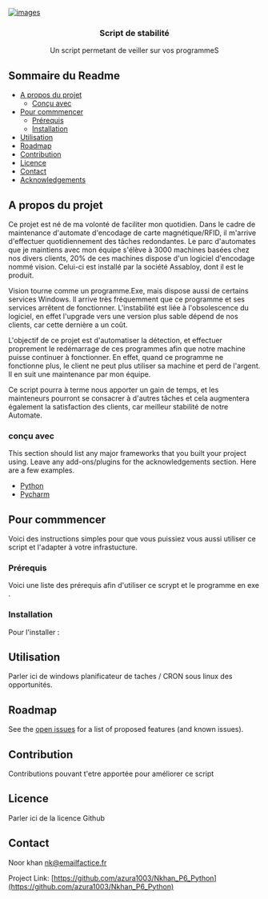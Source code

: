 
<!-- PROJECT LOGO -->

<a href="https://ibb.co/ZG6N78x"><img src="https://i.ibb.co/ydnV7yq/images.png" alt="images" border="0"></a>

  <h3 align="center">Script de stabilité</h3>

  <p align="center">
    Un script permetant de veiller sur vos programmeS
    <br />
    



<!-- Sommaire -->
## Sommaire du Readme

* [A propos du projet](#a-propos-du-projet)
  * [Conçu avec](#conçu-avec)
* [Pour commmencer](#Pour-commmencer)
  * [Prérequis](#Prérequis)
  * [Installation](#installation)
* [Utilisation](#Utilisation)
* [Roadmap](#roadmap)
* [Contribution](#contribution)
* [Licence](#Licence)
* [Contact](#contact)
* [Acknowledgements](#acknowledgements)



<!-- A propos du projet -->
## A propos du projet


Ce projet est né de ma volonté de faciliter mon quotidien. Dans le cadre de maintenance d'automate d'encodage de carte magnétique/RFID, il m'arrive d'effectuer quotidiennement des tâches redondantes. Le parc d'automates que je maintiens avec mon équipe s'élève à 3000 machines basées chez nos divers clients, 20% de ces machines dispose d'un logiciel d'encodage nommé vision. Celui-ci est installé par la société Assabloy, dont il est le produit.

<!-- capture ici de l'interface vision -->
Vision tourne comme un programme.Exe, mais dispose aussi de certains services Windows. Il arrive très fréquemment que ce programme et ses services arrêtent de fonctionner.
L'instabilité est liée à l'obsolescence du logiciel, en effet l'upgrade vers une version plus sable dépend de nos clients, car cette dernière a un coût.
<!-- capture ici de l'interface services -->

L'objectif de ce projet est d'automatiser la détection, et effectuer proprement le redémarrage de ces programmes afin que notre machine puisse continuer à fonctionner.
En effet, quand ce programme ne fonctionne plus, le client ne peut plus utiliser sa machine et perd de l'argent. Il en suit une maintenance par mon équipe.

Ce script pourra à terme nous apporter un gain de temps, et les mainteneurs pourront se consacrer à d'autres tâches et cela augmentera également la satisfaction des clients, car meilleur stabilité de notre Automate.

### conçu avec
This section should list any major frameworks that you built your project using. Leave any add-ons/plugins for the acknowledgements section. Here are a few examples.
* [Python](https://www.python.org/)
* [Pycharm](https://www.jetbrains.com/fr-fr/pycharm/promo/?gclid=EAIaIQobChMIsY6M37_V6wIVBqp3Ch3DJA6XEAAYASAAEgIrwfD_BwE)




<!-- GETTING STARTED -->
## Pour commmencer 

Voici des instructions simples pour que vous puissiez vous aussi utiliser ce script et l'adapter à votre infrastucture.


### Prérequis

Voici une liste des prérequis afin d'utiliser ce scrypt et le programme en exe .

### Installation

Pour l'installer :



<!-- USAGE EXAMPLES -->
## Utilisation

Parler ici de windows planificateur de taches / CRON sous linux des opportunités.


<!-- ROADMAP -->
## Roadmap

See the [open issues](https://github.com/othneildrew/Best-README-Template/issues) for a list of proposed features (and known issues).



<!-- CONTRIBUTING -->
## Contribution

Contributions pouvant t'etre apportée pour améliorer ce script 


<!-- LICENCE -->
## Licence

Parler ici de la licence Github



<!-- CONTACT -->
## Contact

Noor khan nk@emailfactice.fr

Project Link: [https://github.com/azura1003/Nkhan_P6_Python](https://github.com/azura1003/Nkhan_P6_Python)









